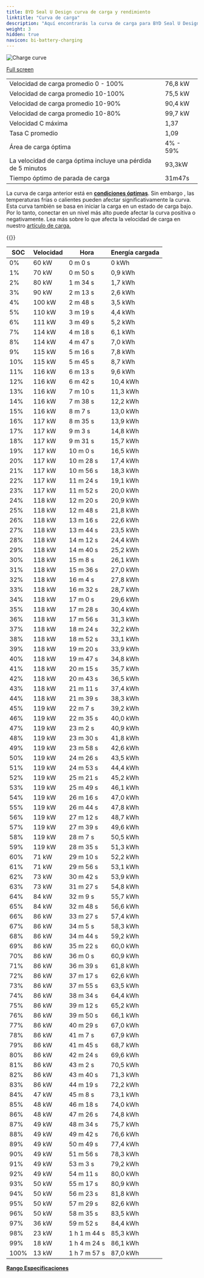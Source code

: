 ```yaml
---
title: BYD Seal U Design curva de carga y rendimiento
linktitle: "Curva de carga"
description: "Aquí encontrarás la curva de carga para BYD Seal U Design."
weight: 3
hidden: true
navicon: bi-battery-charging
---
```

<!-- markdownlint-disable MD033 -->
<img src="../chargingcurve.svg" alt="Charge curve" class="img-fluid">

[Full screen](/models/byd/seal_u/seal_u_design/chargingcurve.svg)


<table class="table table-striped border">
<tbody>
<tr>
<td>Velocidad de carga promedio 0 - 100%</td><td>76,8 kW</td>
</tr>
<tr>
<td>Velocidad de carga promedio 10-100%</td><td>75,5 kW</td>
</tr>
<tr>
<td>Velocidad de carga promedio 10-90%</td><td>90,4 kW</td>
</tr>
<tr>
<td>Velocidad de carga promedio 10-80%</td><td>99,7 kW</td>
</tr>
<tr>
<td>Velocidad C máxima</td><td>1,37</td>
</tr>
<tr>
<td>Tasa C promedio</td><td>1,09</td>
</tr>
<tr>
<td>Área de carga óptima</td><td>4% - 59%</td>
</tr>
<tr>
<td>La velocidad de carga óptima incluye una pérdida de 5 minutos</td><td>93,3kW</td>
</tr>
<tr>
<td>Tiempo óptimo de parada de carga</td><td>31m47s</td>
</tr>
</tbody>
</table>


La curva de carga anterior está en **[condiciones óptimas](../../../../../technology/battery/charging/#temperature)**. Sin embargo , las temperaturas frías o calientes pueden afectar significativamente la curva. Esta curva también se basa en iniciar la carga en un estado de carga bajo. Por lo tanto, conectar en un nivel más alto puede afectar la curva positiva o negativamente. Lea más sobre lo que afecta la velocidad de carga en nuestro [artículo de carga.](../../../../../technology/battery/charging/)


{{<evkxdisplayaddarticle />}}
<table class="table table-striped border">
<thead>
<tr><th>SOC</th><th>Velocidad</th><th>Hora</th><th>Energía cargada</th></tr>
</thead>
<tbody>
<tr>
<td>0%</td><td>60 kW</td><td> 0 m 0 s </td><td>0 kWh </td>
</tr>
<tr>
<td>1%</td><td>70 kW</td><td> 0 m 50 s </td><td>0,9 kWh </td>
</tr>
<tr>
<td>2%</td><td>80 kW</td><td> 1 m 34 s </td><td>1,7 kWh </td>
</tr>
<tr>
<td>3%</td><td>90 kW</td><td> 2 m 13 s </td><td>2,6 kWh </td>
</tr>
<tr>
<td>4%</td><td>100 kW</td><td> 2 m 48 s </td><td>3,5 kWh </td>
</tr>
<tr>
<td>5%</td><td>110 kW</td><td> 3 m 19 s </td><td>4,4 kWh </td>
</tr>
<tr>
<td>6%</td><td>111 kW</td><td> 3 m 49 s </td><td>5,2 kWh </td>
</tr>
<tr>
<td>7%</td><td>114 kW</td><td> 4 m 18 s </td><td>6,1 kWh </td>
</tr>
<tr>
<td>8%</td><td>114 kW</td><td> 4 m 47 s </td><td>7,0 kWh </td>
</tr>
<tr>
<td>9%</td><td>115 kW</td><td> 5 m 16 s </td><td>7,8 kWh </td>
</tr>
<tr>
<td>10%</td><td>115 kW</td><td> 5 m 45 s </td><td>8,7 kWh </td>
</tr>
<tr>
<td>11%</td><td>116 kW</td><td> 6 m 13 s </td><td>9,6 kWh </td>
</tr>
<tr>
<td>12%</td><td>116 kW</td><td> 6 m 42 s </td><td>10,4 kWh </td>
</tr>
<tr>
<td>13%</td><td>116 kW</td><td> 7 m 10 s </td><td>11,3 kWh </td>
</tr>
<tr>
<td>14%</td><td>116 kW</td><td> 7 m 38 s </td><td>12,2 kWh </td>
</tr>
<tr>
<td>15%</td><td>116 kW</td><td> 8 m 7 s </td><td>13,0 kWh </td>
</tr>
<tr>
<td>16%</td><td>117 kW</td><td> 8 m 35 s </td><td>13,9 kWh </td>
</tr>
<tr>
<td>17%</td><td>117 kW</td><td> 9 m 3 s </td><td>14,8 kWh </td>
</tr>
<tr>
<td>18%</td><td>117 kW</td><td> 9 m 31 s </td><td>15,7 kWh </td>
</tr>
<tr>
<td>19%</td><td>117 kW</td><td> 10 m 0 s </td><td>16,5 kWh </td>
</tr>
<tr>
<td>20%</td><td>117 kW</td><td> 10 m 28 s </td><td>17,4 kWh </td>
</tr>
<tr>
<td>21%</td><td>117 kW</td><td> 10 m 56 s </td><td>18,3 kWh </td>
</tr>
<tr>
<td>22%</td><td>117 kW</td><td> 11 m 24 s </td><td>19,1 kWh </td>
</tr>
<tr>
<td>23%</td><td>117 kW</td><td> 11 m 52 s </td><td>20,0 kWh </td>
</tr>
<tr>
<td>24%</td><td>118 kW</td><td> 12 m 20 s </td><td>20,9 kWh </td>
</tr>
<tr>
<td>25%</td><td>118 kW</td><td> 12 m 48 s </td><td>21,8 kWh </td>
</tr>
<tr>
<td>26%</td><td>118 kW</td><td> 13 m 16 s </td><td>22,6 kWh </td>
</tr>
<tr>
<td>27%</td><td>118 kW</td><td> 13 m 44 s </td><td>23,5 kWh </td>
</tr>
<tr>
<td>28%</td><td>118 kW</td><td> 14 m 12 s </td><td>24,4 kWh </td>
</tr>
<tr>
<td>29%</td><td>118 kW</td><td> 14 m 40 s </td><td>25,2 kWh </td>
</tr>
<tr>
<td>30%</td><td>118 kW</td><td> 15 m 8 s </td><td>26,1 kWh </td>
</tr>
<tr>
<td>31%</td><td>118 kW</td><td> 15 m 36 s </td><td>27,0 kWh </td>
</tr>
<tr>
<td>32%</td><td>118 kW</td><td> 16 m 4 s </td><td>27,8 kWh </td>
</tr>
<tr>
<td>33%</td><td>118 kW</td><td> 16 m 32 s </td><td>28,7 kWh </td>
</tr>
<tr>
<td>34%</td><td>118 kW</td><td> 17 m 0 s </td><td>29,6 kWh </td>
</tr>
<tr>
<td>35%</td><td>118 kW</td><td> 17 m 28 s </td><td>30,4 kWh </td>
</tr>
<tr>
<td>36%</td><td>118 kW</td><td> 17 m 56 s </td><td>31,3 kWh </td>
</tr>
<tr>
<td>37%</td><td>118 kW</td><td> 18 m 24 s </td><td>32,2 kWh </td>
</tr>
<tr>
<td>38%</td><td>118 kW</td><td> 18 m 52 s </td><td>33,1 kWh </td>
</tr>
<tr>
<td>39%</td><td>118 kW</td><td> 19 m 20 s </td><td>33,9 kWh </td>
</tr>
<tr>
<td>40%</td><td>118 kW</td><td> 19 m 47 s </td><td>34,8 kWh </td>
</tr>
<tr>
<td>41%</td><td>118 kW</td><td> 20 m 15 s </td><td>35,7 kWh </td>
</tr>
<tr>
<td>42%</td><td>118 kW</td><td> 20 m 43 s </td><td>36,5 kWh </td>
</tr>
<tr>
<td>43%</td><td>118 kW</td><td> 21 m 11 s </td><td>37,4 kWh </td>
</tr>
<tr>
<td>44%</td><td>118 kW</td><td> 21 m 39 s </td><td>38,3 kWh </td>
</tr>
<tr>
<td>45%</td><td>119 kW</td><td> 22 m 7 s </td><td>39,2 kWh </td>
</tr>
<tr>
<td>46%</td><td>119 kW</td><td> 22 m 35 s </td><td>40,0 kWh </td>
</tr>
<tr>
<td>47%</td><td>119 kW</td><td> 23 m 2 s </td><td>40,9 kWh </td>
</tr>
<tr>
<td>48%</td><td>119 kW</td><td> 23 m 30 s </td><td>41,8 kWh </td>
</tr>
<tr>
<td>49%</td><td>119 kW</td><td> 23 m 58 s </td><td>42,6 kWh </td>
</tr>
<tr>
<td>50%</td><td>119 kW</td><td> 24 m 26 s </td><td>43,5 kWh </td>
</tr>
<tr>
<td>51%</td><td>119 kW</td><td> 24 m 53 s </td><td>44,4 kWh </td>
</tr>
<tr>
<td>52%</td><td>119 kW</td><td> 25 m 21 s </td><td>45,2 kWh </td>
</tr>
<tr>
<td>53%</td><td>119 kW</td><td> 25 m 49 s </td><td>46,1 kWh </td>
</tr>
<tr>
<td>54%</td><td>119 kW</td><td> 26 m 16 s </td><td>47,0 kWh </td>
</tr>
<tr>
<td>55%</td><td>119 kW</td><td> 26 m 44 s </td><td>47,8 kWh </td>
</tr>
<tr>
<td>56%</td><td>119 kW</td><td> 27 m 12 s </td><td>48,7 kWh </td>
</tr>
<tr>
<td>57%</td><td>119 kW</td><td> 27 m 39 s </td><td>49,6 kWh </td>
</tr>
<tr>
<td>58%</td><td>119 kW</td><td> 28 m 7 s </td><td>50,5 kWh </td>
</tr>
<tr>
<td>59%</td><td>119 kW</td><td> 28 m 35 s </td><td>51,3 kWh </td>
</tr>
<tr>
<td>60%</td><td>71 kW</td><td> 29 m 10 s </td><td>52,2 kWh </td>
</tr>
<tr>
<td>61%</td><td>71 kW</td><td> 29 m 56 s </td><td>53,1 kWh </td>
</tr>
<tr>
<td>62%</td><td>73 kW</td><td> 30 m 42 s </td><td>53,9 kWh </td>
</tr>
<tr>
<td>63%</td><td>73 kW</td><td> 31 m 27 s </td><td>54,8 kWh </td>
</tr>
<tr>
<td>64%</td><td>84 kW</td><td> 32 m 9 s </td><td>55,7 kWh </td>
</tr>
<tr>
<td>65%</td><td>84 kW</td><td> 32 m 48 s </td><td>56,6 kWh </td>
</tr>
<tr>
<td>66%</td><td>86 kW</td><td> 33 m 27 s </td><td>57,4 kWh </td>
</tr>
<tr>
<td>67%</td><td>86 kW</td><td> 34 m 5 s </td><td>58,3 kWh </td>
</tr>
<tr>
<td>68%</td><td>86 kW</td><td> 34 m 44 s </td><td>59,2 kWh </td>
</tr>
<tr>
<td>69%</td><td>86 kW</td><td> 35 m 22 s </td><td>60,0 kWh </td>
</tr>
<tr>
<td>70%</td><td>86 kW</td><td> 36 m 0 s </td><td>60,9 kWh </td>
</tr>
<tr>
<td>71%</td><td>86 kW</td><td> 36 m 39 s </td><td>61,8 kWh </td>
</tr>
<tr>
<td>72%</td><td>86 kW</td><td> 37 m 17 s </td><td>62,6 kWh </td>
</tr>
<tr>
<td>73%</td><td>86 kW</td><td> 37 m 55 s </td><td>63,5 kWh </td>
</tr>
<tr>
<td>74%</td><td>86 kW</td><td> 38 m 34 s </td><td>64,4 kWh </td>
</tr>
<tr>
<td>75%</td><td>86 kW</td><td> 39 m 12 s </td><td>65,2 kWh </td>
</tr>
<tr>
<td>76%</td><td>86 kW</td><td> 39 m 50 s </td><td>66,1 kWh </td>
</tr>
<tr>
<td>77%</td><td>86 kW</td><td> 40 m 29 s </td><td>67,0 kWh </td>
</tr>
<tr>
<td>78%</td><td>86 kW</td><td> 41 m 7 s </td><td>67,9 kWh </td>
</tr>
<tr>
<td>79%</td><td>86 kW</td><td> 41 m 45 s </td><td>68,7 kWh </td>
</tr>
<tr>
<td>80%</td><td>86 kW</td><td> 42 m 24 s </td><td>69,6 kWh </td>
</tr>
<tr>
<td>81%</td><td>86 kW</td><td> 43 m 2 s </td><td>70,5 kWh </td>
</tr>
<tr>
<td>82%</td><td>86 kW</td><td> 43 m 40 s </td><td>71,3 kWh </td>
</tr>
<tr>
<td>83%</td><td>86 kW</td><td> 44 m 19 s </td><td>72,2 kWh </td>
</tr>
<tr>
<td>84%</td><td>47 kW</td><td> 45 m 8 s </td><td>73,1 kWh </td>
</tr>
<tr>
<td>85%</td><td>48 kW</td><td> 46 m 18 s </td><td>74,0 kWh </td>
</tr>
<tr>
<td>86%</td><td>48 kW</td><td> 47 m 26 s </td><td>74,8 kWh </td>
</tr>
<tr>
<td>87%</td><td>49 kW</td><td> 48 m 34 s </td><td>75,7 kWh </td>
</tr>
<tr>
<td>88%</td><td>49 kW</td><td> 49 m 42 s </td><td>76,6 kWh </td>
</tr>
<tr>
<td>89%</td><td>49 kW</td><td> 50 m 49 s </td><td>77,4 kWh </td>
</tr>
<tr>
<td>90%</td><td>49 kW</td><td> 51 m 56 s </td><td>78,3 kWh </td>
</tr>
<tr>
<td>91%</td><td>49 kW</td><td> 53 m 3 s </td><td>79,2 kWh </td>
</tr>
<tr>
<td>92%</td><td>49 kW</td><td> 54 m 11 s </td><td>80,0 kWh </td>
</tr>
<tr>
<td>93%</td><td>50 kW</td><td> 55 m 17 s </td><td>80,9 kWh </td>
</tr>
<tr>
<td>94%</td><td>50 kW</td><td> 56 m 23 s </td><td>81,8 kWh </td>
</tr>
<tr>
<td>95%</td><td>50 kW</td><td> 57 m 29 s </td><td>82,6 kWh </td>
</tr>
<tr>
<td>96%</td><td>50 kW</td><td> 58 m 35 s </td><td>83,5 kWh </td>
</tr>
<tr>
<td>97%</td><td>36 kW</td><td> 59 m 52 s </td><td>84,4 kWh </td>
</tr>
<tr>
<td>98%</td><td>23 kW</td><td>1 h 1 m 44 s </td><td>85,3 kWh </td>
</tr>
<tr>
<td>99%</td><td>18 kW</td><td>1 h 4 m 24 s </td><td>86,1 kWh </td>
</tr>
<tr>
<td>100%</td><td>13 kW</td><td>1 h 7 m 57 s </td><td>87,0 kWh </td>
</tr>
</tbody>
</table>

<div class="mt-3 mb-3">
<a href="../rangeandconsumption/" class="text-decoration-none text-black">
<strong><i class="bi-arrow-left"></i> Rango </strong>
</a>
<a href="../specifications/" class="text-decoration-none text-black float-end">
<strong>Especificaciones <i class="bi-arrow-right"></i></strong>
</a>
</div>
